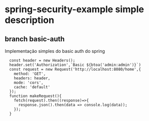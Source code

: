 # spring-security-example simple description 

## branch basic-auth

Implementação simples do basic auth do spring 
```
  const header = new Headers();
  header.set('Authorization',`Basic ${btoa('admin:admin')}`)
  const request = new Request('http://localhost:8080/home',{
    method: 'GET',
    headers: header,
    mode: 'cors',
    cache: 'default'
  });
  function makeRequest(){
    fetch(request).then((response)=>{
      response.json().then(data => console.log(data));
    });
  }
```
